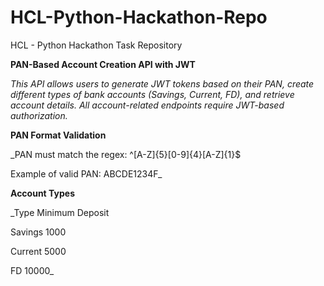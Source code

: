 # HCL-Python-Hackathon-Repo
HCL - Python Hackathon Task Repository

**PAN-Based Account Creation API with JWT**

_This API allows users to generate JWT tokens based on their PAN, create different types of bank accounts (Savings, Current, FD), and retrieve account details. All account-related endpoints require JWT-based authorization._

**PAN Format Validation**

_PAN must match the regex: ^[A-Z]{5}[0-9]{4}[A-Z]{1}$

Example of valid PAN: ABCDE1234F_

**Account Types**

_Type	    Minimum Deposit

Savings	    1000

Current	    5000

FD	        10000_


